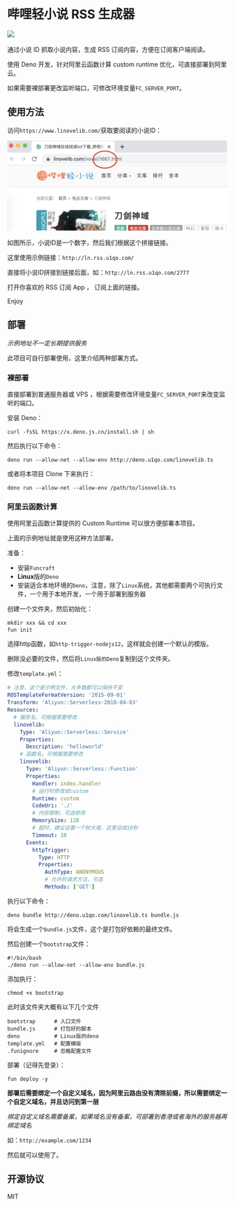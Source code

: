# 哔哩轻小说 RSS 生成器

![](https://deno.land/images/deno_paper.png)

通过小说 ID 抓取小说内容，生成 RSS 订阅内容，方便在订阅客户端阅读。

使用 Deno 开发，针对阿里云函数计算 custom runtime 优化，可直接部署到阿里云。

如果需要裸部署更改监听端口，可修改环境变量`FC_SERVER_PORT`。

## 使用方法

访问`https://www.linovelib.com/`获取要阅读的小说ID：

![](img/1.jpg)

如图所示，小说ID是一个数字，然后我们根据这个拼接链接。

这里使用示例链接：`http://ln.rss.u1qo.com/`

直接将小说ID拼接到链接后面，如：`http://ln.rss.u1qo.com/2777`

打开你喜欢的 RSS 订阅 App ， 订阅上面的链接。

Enjoy

## 部署

*示例地址不一定长期提供服务*

此项目可自行部署使用，这里介绍两种部署方式。

### 裸部署

直接部署到普通服务器或 VPS ，根据需要修改环境变量`FC_SERVER_PORT`来改变监听的端口。

安装 Deno：

```shell
curl -fsSL https://x.deno.js.cn/install.sh | sh
```

然后执行以下命令：

```shell
deno run --allow-net --allow-env http://deno.u1qo.com/linovelib.ts
```

或者将本项目 Clone 下来执行：

```shell
deno run --allow-net --allow-env /path/to/linovelib.ts
```

### 阿里云函数计算

使用阿里云函数计算提供的 Custom Runtime 可以很方便部署本项目。

上面的示例地址就是使用这种方法部署。

准备：

- 安装`Funcraft`
- **Linux**版的`Deno`
- 安装适合本地环境的`Deno`，注意，除了`Linux`系统，其他都需要两个可执行文件，一个用于本地开发，一个用于部署到服务器

创建一个文件夹，然后初始化：

```shell
mkdir xxx && cd xxx
fun init
```

选择http函数，如`http-trigger-nodejs12`，这样就会创建一个默认的模版。

删除没必要的文件，然后将`Linux版的Deno`复制到这个文件夹。

修改`template.yml`：

```yaml
# 注意，这个是示例文件，大多数都可以保持不变
ROSTemplateFormatVersion: '2015-09-01'
Transform: 'Aliyun::Serverless-2018-04-03'
Resources:
  # 服务名，可根据需要修改
  linovelib:
    Type: 'Aliyun::Serverless::Service'
    Properties:
	  Description: 'helloworld'
	# 函数名，可根据需要修改
    linovelib:
      Type: 'Aliyun::Serverless::Function'
      Properties:
		Handler: index.handler
		# 运行时修改成custom
        Runtime: custom
		CodeUri: './'
		# 内存限制，可选修改
		MemorySize: 128
		# 超时，建议设置一个较大值，这里设成10秒
        Timeout: 10
      Events:
        httpTrigger:
          Type: HTTP
          Properties:
			AuthType: ANONYMOUS
			# 允许的请求方法，可选
            Methods: ['GET']
```

执行以下命令：

```shell
deno bundle http://deno.u1qo.com/linovelib.ts bundle.js
```

将会生成一个`bundle.js`文件，这个是打包好依赖的最终文件。

然后创建一个`bootstrap`文件：

```shell
#!/bin/bash
./deno run --allow-net --allow-env bundle.js
```

添加执行：

```shell
chmod +x bootstrap
```

此时该文件夹大概有以下几个文件

```shell
bootstrap      # 入口文件
bundle.js      # 打包好的脚本
deno           # Linux版的deno
template.yml   # 配置模版
.funignore     # 忽略配置文件
```

部署（记得先登录）：

```shell
fun deploy -y
```

**部署后需要绑定一个自定义域名，因为阿里云路由没有清除前缀，所以需要绑定一个自定义域名，并且访问到第一层**

*绑定自定义域名需要备案，如果域名没有备案，可部署到香港或者海外的服务器再绑定域名*

如：`http://example.com/1234`

然后就可以使用了。

## 开源协议

MIT